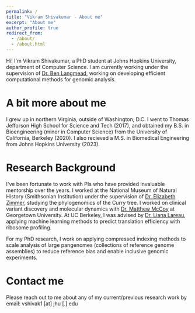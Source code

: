 ```yaml
---
permalink: /
title: "Vikram Shivakumar - About me"
excerpt: "About me"
author_profile: true
redirect_from: 
  - /about/
  - /about.html
---
```

Hi! I'm Vikram Shivakumar, a PhD student at Johns Hopkins University, department of Computer Science. I am currently working under the supervision of [Dr. Ben Langmead](https://www.langmead-lab.org), working on developing efficient computational methods for genomic analysis.

A bit more about me
======
I grew up in northern Virginia, outside of Washington, D.C. I went to Thomas Jefforson High School for Science and Tech (2017), and obtained my B.S. in Bioengineering (minor in Computer Science) from the University of California, Berkeley (2020). I also recieved a M.S. in Biomedical Engineering from Johns Hopkins University (2023). 

Research Background
======
I've been fortunate to work with PIs who have provided invaluable mentorship over the years. I worked at the National Museum of Natural History (Smithsonian Institution) under the supervision of [Dr. Elizabeth Zimmer](https://naturalhistory.si.edu/staff/elizabeth-liz-zimmer), studying the phylogenomics of the Curry tree. I worked on clinical variant discovery and molecular dynamics with [Dr. Matthew McCoy](https://icbi.georgetown.edu/mattmccoy/p) at Georgetown University. At UC Berkeley, I was advised by [Dr. Liana Lareau](http://www.lareaulab.org), applying machine learning methods to predict translation efficiency with ribosome profiling. 

For my PhD research, I work on applying compressed indexing methods to scale analysis of large pangenomes (collections of reference genome assemblies) to reduce reference bias and enable inclusive genomic experiments.

Contact me
======
Please reach out to me about any of my current/previous research work by email: vshivak1 [at] jhu [.] edu

<!-- Site-wide configuration
------
The main configuration file for the site is in the base directory in [_config.yml](https://github.com/academicpages/academicpages.github.io/blob/master/_config.yml), which defines the content in the sidebars and other site-wide features. You will need to replace the default variables with ones about yourself and your site's github repository. The configuration file for the top menu is in [_data/navigation.yml](https://github.com/academicpages/academicpages.github.io/blob/master/_data/navigation.yml). For example, if you don't have a portfolio or blog posts, you can remove those items from that navigation.yml file to remove them from the header. 

Create content & metadata
------
For site content, there is one markdown file for each type of content, which are stored in directories like _publications, _talks, _posts, _teaching, or _pages. For example, each talk is a markdown file in the [_talks directory](https://github.com/academicpages/academicpages.github.io/tree/master/_talks). At the top of each markdown file is structured data in YAML about the talk, which the theme will parse to do lots of cool stuff. The same structured data about a talk is used to generate the list of talks on the [Talks page](https://academicpages.github.io/talks), each [individual page](https://academicpages.github.io/talks/2012-03-01-talk-1) for specific talks, the talks section for the [CV page](https://academicpages.github.io/cv), and the [map of places you've given a talk](https://academicpages.github.io/talkmap.html) (if you run this [python file](https://github.com/academicpages/academicpages.github.io/blob/master/talkmap.py) or [Jupyter notebook](https://github.com/academicpages/academicpages.github.io/blob/master/talkmap.ipynb), which creates the HTML for the map based on the contents of the _talks directory).

**Markdown generator**

I have also created [a set of Jupyter notebooks](https://github.com/academicpages/academicpages.github.io/tree/master/markdown_generator
) that converts a CSV containing structured data about talks or presentations into individual markdown files that will be properly formatted for the academicpages template. The sample CSVs in that directory are the ones I used to create my own personal website at stuartgeiger.com. My usual workflow is that I keep a spreadsheet of my publications and talks, then run the code in these notebooks to generate the markdown files, then commit and push them to the GitHub repository.

How to edit your site's GitHub repository
------
Many people use a git client to create files on their local computer and then push them to GitHub's servers. If you are not familiar with git, you can directly edit these configuration and markdown files directly in the github.com interface. Navigate to a file (like [this one](https://github.com/academicpages/academicpages.github.io/blob/master/_talks/2012-03-01-talk-1.md) and click the pencil icon in the top right of the content preview (to the right of the "Raw | Blame | History" buttons). You can delete a file by clicking the trashcan icon to the right of the pencil icon. You can also create new files or upload files by navigating to a directory and clicking the "Create new file" or "Upload files" buttons. 

Example: editing a markdown file for a talk
![Editing a markdown file for a talk](/images/editing-talk.png)

For more info
------
More info about configuring academicpages can be found in [the guide](https://academicpages.github.io/markdown/). The [guides for the Minimal Mistakes theme](https://mmistakes.github.io/minimal-mistakes/docs/configuration/) (which this theme was forked from) might also be helpful. -->
